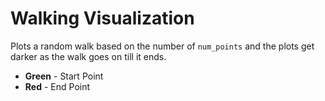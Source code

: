 # Walking Visualization

Plots a random walk based on the number of `num_points` and the plots get darker as the walk goes on till it ends.
- **Green** - Start Point
- **Red** - End Point
